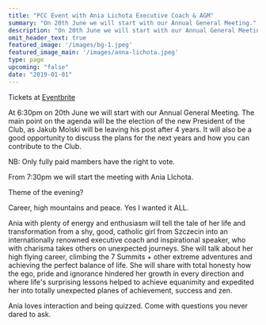 ```yaml
---
title: "PCC Event with Ania Lichota Executive Coach & AGM"
summary: "On 20th June we will start with our Annual General Meeting."
description: "On 20th June we will start with our Annual General Meeting."
omit_header_text: true
featured_image: '/images/bg-1.jpeg'
featured_image_main: '/images/anna-lichota.jpeg'
type: page
upcoming: "false"
date: "2019-01-01"
---
```


Tickets at [Eventbrite](https://www.eventbrite.co.uk/e/pcc-event-with-greg-hands-mp-tickets-62204471248)

At 6:30pm on 20th June we will start with our Annual General Meeting. The main point on the agenda will be the election of the new President of the Club, as Jakub Molski will be leaving his post after 4 years. It will also be a good opportunity to discuss the plans for the next years and how you can contribute to the Club.

NB: Only fully paid mambers have the right to vote.

From 7:30pm we will start the meeting with Ania LIchota.

Theme of the evening?

Career, high mountains and peace. 
Yes I wanted it ALL.

Ania with plenty of energy and enthusiasm will tell the tale of her life and transformation from a shy, good, catholic girl from Szczecin into an internationally renowned executive coach and inspirational speaker, who with charisma takes others on unexpected journeys. She will talk about her high flying career, climbing the 7 Summits + other extreme adventures and achieving the perfect balance of life.
She will share with total honesty how the ego, pride and ignorance hindered her growth in every direction and where life's surprising lessons helped to achieve equanimity and expedited her into totally unexpected planes of achievement, success and zen.

Ania loves interaction and being quizzed. Come with questions you never dared to ask.